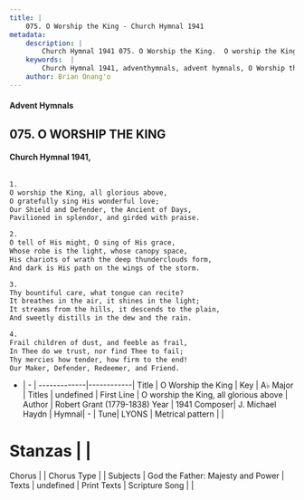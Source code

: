 ```yaml
---
title: |
    075. O Worship the King - Church Hymnal 1941
metadata:
    description: |
        Church Hymnal 1941 075. O Worship the King.  O worship the King, all glorious above, O gratefully sing His wonderful love; Our Shield and Defender, the Ancient of Days, Pavilioned in splendor, and girded with praise.  
    keywords:  |
        Church Hymnal 1941, adventhymnals, advent hymnals, O Worship the King, O worship the King, all glorious above. 
    author: Brian Onang'o
---
```


#### Advent Hymnals
## 075. O WORSHIP THE KING
####  Church Hymnal 1941,

```txt

1.
O worship the King, all glorious above,
O gratefully sing His wonderful love;
Our Shield and Defender, the Ancient of Days,
Pavilioned in splendor, and girded with praise.

2.
O tell of His might, O sing of His grace,
Whose robe is the light, whose canopy space,
His chariots of wrath the deep thunderclouds form,
And dark is His path on the wings of the storm.

3.
Thy bountiful care, what tongue can recite?
It breathes in the air, it shines in the light;
It streams from the hills, it descends to the plain,
And sweetly distills in the dew and the rain.

4.
Frail children of dust, and feeble as frail,
In Thee do we trust, nor find Thee to fail;
Thy mercies how tender, how firm to the end!
Our Maker, Defender, Redeemer, and Friend.


```

- |   -  |
-------------|------------|
Title | O Worship the King |
Key | A♭ Major |
Titles | undefined |
First Line | O worship the King, all glorious above |
Author | Robert Grant (1779-1838)
Year | 1941
Composer| J. Michael Haydn |
Hymnal|  - |
Tune| LYONS |
Metrical pattern | |
# Stanzas |  |
Chorus |  |
Chorus Type |  |
Subjects | God the Father: Majesty and Power |
Texts | undefined |
Print Texts | 
Scripture Song |  |
    
